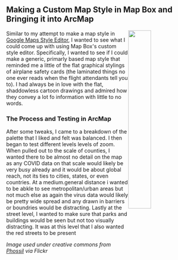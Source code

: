 ## Making a Custom Map Style in Map Box and Bringing it into ArcMap
<img style="float:right;" src="https://live.staticflickr.com/4054/5157988485_6e474d60d8_c.jpg" width="35%" />Similar to my attempt to make a map style in <a href="https://mrfochs.github.io/Portfolio/Lab1/google_map" tagret="_blank">Google Maps Style Editor</a>, I wanted to see what I could come up with using Map Box's custom style editor. Specifically, I wanted to see if I could make a generic, primarly based map style that reminded me a little of the flat graphical stylings of airplane safety cards (the laminated things no one ever reads when the flight attendants tell you to). I had always be in love with the flat, shaddowless cartoon drawings and admired how they convey a lot fo information with little to no words.

### The Process and Testing in ArcMap
After some tweaks, I came to a breakdown of the palette that I liked and felt was balanced. I then began to test different levels levels of zoom. When pulled out to the scale of counties, I wanted there to be almost no detail on the map as any COVID data on that scale would likely be very busy already and it would be about global reach, not its ties to cities, states, or even countries. At a medium.general distance i wanted to be abkle to see metropolitan/urban areas but not much else as again the virus data would likely be pretty wide spread and any drawn in barriers or boundries would be distracting. Lastly at the street level, I wanted to make sure that parks and buildings would be seen but not too visually distracting. It was at this level that I also wanted the red streets to be present


*Image used under creative commons from <a href="https://www.flickr.com/photos/phossil/5157988485" target="_blank">Phossil</a> via Flickr*
